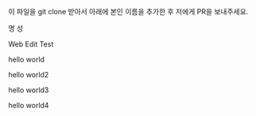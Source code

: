 이 파일을 git clone 받아서 아래에 본인 이름을 추가한 후 저에게 PR을 보내주세요.

명   성

Web Edit Test

hello world

hello world2

hello world3

hello world4
